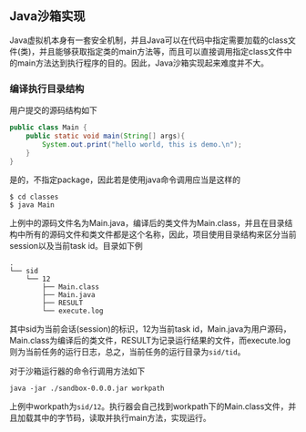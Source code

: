 ## Java沙箱实现

Java虚拟机本身有一套安全机制，并且Java可以在代码中指定需要加载的class文件(类)，并且能够获取指定类的main方法等，而且可以直接调用指定class文件中的main方法达到执行程序的目的。因此，Java沙箱实现起来难度并不大。

### 编译执行目录结构

用户提交的源码结构如下

```java
public class Main {
    public static void main(String[] args){
        System.out.print("hello world, this is demo.\n");
    }
}
```

是的，不指定package，因此若是使用java命令调用应当是这样的

```shell
$ cd classes
$ java Main
```

上例中的源码文件名为Main.java，编译后的类文件为Main.class，并且在目录结构中所有的源码文件和类文件都是这个名称，因此，项目使用目录结构来区分当前session以及当前task id。目录如下例

```
.
└── sid
    └── 12
        ├── Main.class
        ├── Main.java
        ├── RESULT
        └── execute.log
```

其中sid为当前会话(session)的标识，12为当前task id，Main.java为用户源码，Main.class为编译后的类文件，RESULT为记录运行结果的文件，而execute.log则为当前任务的运行日志，总之，当前任务的运行目录为`sid/tid`。

对于沙箱运行器的命令行调用方法如下

```shell
java -jar ./sandbox-0.0.0.jar workpath
```

上例中workpath为`sid/12`。执行器会自己找到workpath下的Main.class文件，并且加载其中的字节码，读取并执行main方法，实现运行。
